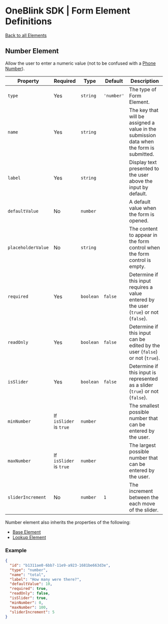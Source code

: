 # OneBlink SDK | Form Element Definitions

[Back to all Elements](./README.md)

## Number Element

Allow the user to enter a numeric value (not to be confused with a [Phone Number](./telephone.md)).

| Property           | Required                | Type      | Default    | Description                                                                              |
| ------------------ | ----------------------- | --------- | ---------- | ---------------------------------------------------------------------------------------- |
| `type`             | Yes                     | `string`  | `'number'` | The type of Form Element.                                                                |
| `name`             | Yes                     | `string`  |            | The key that will be assigned a value in the submission data when the form is submitted. |
| `label`            | Yes                     | `string`  |            | Display text presented to the user above the input by default.                           |
| `defaultValue`     | No                      | `number`  |            | A default value when the form is opened.                                                 |
| `placeholderValue` | No                      | `string`  |            | The content to appear in the form control when the form control is empty.                |
| `required`         | Yes                     | `boolean` | `false`    | Determine if this input requires a value entered by the user (`true`) or not (`false`).  |
| `readOnly`         | Yes                     | `boolean` | `false`    | Determine if this input can be edited by the user (`false`) or not (`true`).             |
| `isSlider`         | Yes                     | `boolean` | `false`    | Determine if this input is represented as a slider (`true`) or not (`false`).            |
| `minNumber`        | If `isSlider` is `true` | `number`  |            | The smallest possible number that can be entered by the user.                            |
| `maxNumber`        | If `isSlider` is `true` | `number`  |            | The largest possible number that can be entered by the user.                             |
| `sliderIncrement`  | No                      | `number`  | `1`        | The increment between the each move of the slider.                                       |

Number element also inherits the properties of the following:

- [Base Element](./base-element.md)
- [Lookup Element](./lookup-element.md)

### Example

```JSON
{
  "id": "b1311ae0-6bb7-11e9-a923-1681be663d3e",
  "type": "number",
  "name": "total",
  "label": "How many were there?",
  "defaultValue": 10,
  "required": true,
  "readOnly": false,
  "isSlider": true,
  "minNumber": 0,
  "maxNumber": 100,
  "sliderIncrement": 5
}
```
